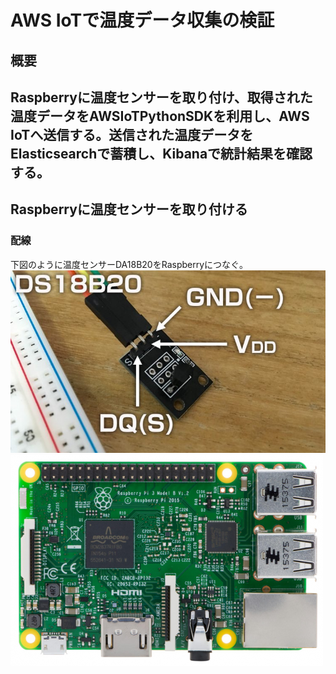 # AWS IoTで温度データ収集の検証
## 概要
Raspberryに温度センサーを取り付け、取得された温度データをAWSIoTPythonSDKを利用し、AWS IoTへ送信する。送信された温度データをElasticsearchで蓄積し、Kibanaで統計結果を確認する。
---
## Raspberryに温度センサーを取り付ける
### 配線
下図のように温度センサーDA18B20をRaspberryにつなぐ。
![DA18B20](imgs/DS18B20.jpg)
![Raspberry](imgs/Raspberry.png)


